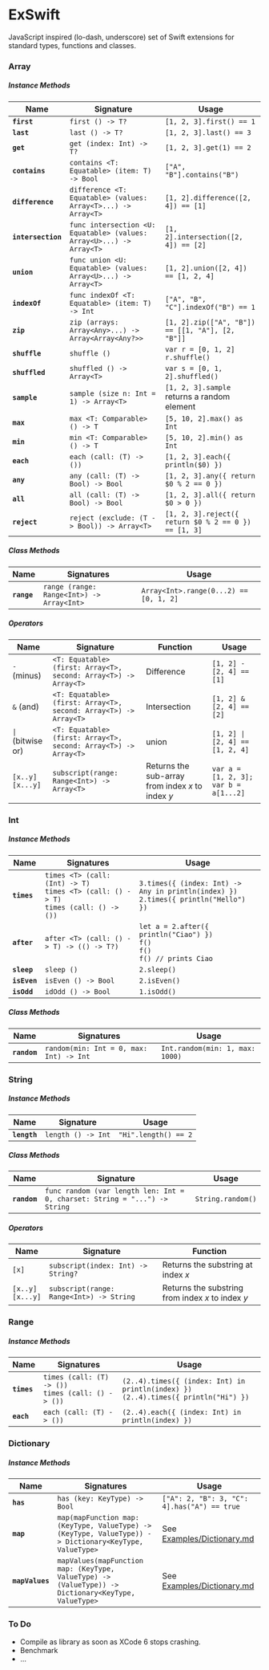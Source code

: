 # ExSwift

JavaScript inspired (lo-dash, underscore) set of Swift extensions for standard types, functions and classes.

### Array ###

##### Instance Methods #####

Name | Signature | Usage
---- | --------- | -------
**`first`**|`first () -> T?`|`[1, 2, 3].first() == 1`
**`last`**|`last () -> T?`|`[1, 2, 3].last() == 3`
**`get`**|`get (index: Int) -> T?`|`[1, 2, 3].get(1) == 2`
**`contains`**|`contains <T: Equatable> (item: T) -> Bool`|`["A", "B"].contains("B")`
**`difference`**|`difference <T: Equatable> (values: Array<T>...) -> Array<T>`|`[1, 2].difference([2, 4]) == [1]`
**`intersection`**|`func intersection <U: Equatable> (values: Array<U>...) -> Array<T>`|`[1, 2].intersection([2, 4]) == [2]`
**`union`**|`func union <U: Equatable> (values: Array<U>...) -> Array<T>`|`[1, 2].union([2, 4]) == [1, 2, 4]`
**`indexOf`**|`func indexOf <T: Equatable> (item: T) -> Int`|`["A", "B", "C"].indexOf("B") == 1`
**`zip`**|`zip (arrays: Array<Any>...) -> Array<Array<Any?>>`|`[1, 2].zip(["A", "B"]) == [[1, "A"], [2, "B"]]`
**`shuffle`**|`shuffle ()`|`var r = [0, 1, 2]`<br>`r.shuffle()`
**`shuffled`**|`shuffled () -> Array<T>`|`var s = [0, 1, 2].shuffled()`
**`sample`**|`sample (size n: Int = 1) -> Array<T>`|`[1, 2, 3].sample` returns a random element
**`max`**|`max <T: Comparable> () -> T`|`[5, 10, 2].max() as Int`
**`min`**|`min <T: Comparable> () -> T`|`[5, 10, 2].min() as Int`
**`each`**|`each (call: (T) -> ())`|`[1, 2, 3].each({ println($0) })`
**`any`**|`any (call: (T) -> Bool) -> Bool`|`[1, 2, 3].any({ return $0 % 2 == 0 })`
**`all`**|`all (call: (T) -> Bool) -> Bool`|`[1, 2, 3].all({ return $0 > 0 })`
**`reject`**|`reject (exclude: (T -> Bool)) -> Array<T>`|`[1, 2, 3].reject({ return $0 % 2 == 0 }) == [1, 3]`

##### Class Methods #####

Name | Signatures | Usage
---- | ---------- | -------
**`range`**|`range (range: Range<Int>) -> Array<Int>`|`Array<Int>.range(0...2) == [0, 1, 2]`

##### Operators #####
Name | Signature | Function | Usage
---- | --------- | -------- | -----
`-` (minus)|`<T: Equatable> (first: Array<T>, second: Array<T>) -> Array<T>`|Difference|`[1, 2] - [2, 4] == [1]`
`&` (and)|`<T: Equatable> (first: Array<T>, second: Array<T>) -> Array<T>`|Intersection|`[1, 2] & [2, 4] == [2]`
<code>&#124;</code> (bitwise or)|`<T: Equatable> (first: Array<T>, second: Array<T>) -> Array<T>`|union|<code>[1, 2] &#124; [2, 4] == [1, 2, 4]</code>
`[x..y]`<br>`[x...y]`|`subscript(range: Range<Int>) -> Array<T>`|Returns the sub-array from index *x* to index *y*|`var a = [1, 2, 3]; var b = a[1...2]`

### Int ###
##### Instance Methods #####

Name | Signatures | Usage
---- | ---------- | -------
**`times`**|`times <T> (call: (Int) -> T)`<br>`times <T> (call: () -> T)`<br>`times (call: () -> ())`|`3.times({ (index: Int) -> Any in println(index) })`<br>`2.times({ println("Hello") })`
**`after`**|`after <T> (call: () -> T) -> (() -> T?)`|`let a = 2.after({ println("Ciao") })`<br>`f()`<br>`f()`<br>`f() // prints Ciao`
**`sleep`**|`sleep ()`|`2.sleep()`
**`isEven`**|`isEven () -> Bool`|`2.isEven()`
**`isOdd`**|`idOdd () -> Bool`|`1.isOdd()`

##### Class Methods #####

Name | Signatures | Usage
---- | ---------- | -----
**`random`**|`random(min: Int = 0, max: Int) -> Int`|`Int.random(min: 1, max: 1000)`

### String ###
##### Instance Methods #####

Name | Signature | Usage
---- | --------- | -----
**`length`**|`length () -> Int`|`"Hi".length() == 2`

##### Class Methods #####

Name | Signature | Usage
---- | --------- | -----
**`random`**|`func random (var length len: Int = 0, charset: String = "...") -> String`|`String.random()`

##### Operators #####
Name | Signature|Function
---- | ---------|--------
`[x]`|`subscript(index: Int) -> String?`|Returns the substring at index *x*
`[x..y]`<br>`[x...y]`|`subscript(range: Range<Int>) -> String`|Returns the substring from index *x* to index *y*

### Range ###
##### Instance Methods #####

Name | Signatures | Usage
---- | ---------- | -------
**`times`**|`times (call: (T) -> ())`<br>`times (call: () -> ())`|`(2..4).times({ (index: Int) in println(index) })`<br>`(2..4).times({ println("Hi") })`
**`each`**|`each (call: (T) -> ())`|`(2..4).each({ (index: Int) in println(index) })`

### Dictionary ###
##### Instance Methods #####

Name | Signatures | Usage
---- | ---------- | -------
**`has`**|`has (key: KeyType) -> Bool`|`["A": 2, "B": 3, "C": 4].has("A") == true`
**`map`**|`map(mapFunction map: (KeyType, ValueType) -> (KeyType, ValueType)) -> Dictionary<KeyType, ValueType>`|See [Examples/Dictionary.md](Examples/Dictionary.md)
**`mapValues`**|`mapValues(mapFunction map: (KeyType, ValueType) -> (ValueType)) -> Dictionary<KeyType, ValueType>`|See [Examples/Dictionary.md](Examples/Dictionary.md)|

### To Do ###
* Compile as library as soon as XCode 6 stops crashing.
* Benchmark
* ...
